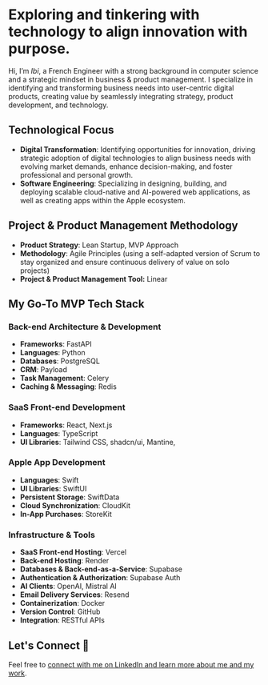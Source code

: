 # Exploring and tinkering with technology to align innovation with purpose.

Hi, I’m *Ibi*, a French Engineer with a strong background in computer science and a strategic mindset in business & product management. I specialize in identifying and transforming business needs into user-centric digital products, creating value by seamlessly integrating strategy, product development, and technology.

## Technological Focus
- **Digital Transformation**: Identifying opportunities for innovation, driving strategic adoption of digital technologies to align business needs with evolving market demands, enhance decision-making, and foster professional and personal growth.
- **Software Engineering**: Specializing in designing, building, and deploying scalable cloud-native and AI-powered web applications, as well as creating apps within the Apple ecosystem.

## **Project & Product Management Methodology**
- **Product Strategy**: Lean Startup, MVP Approach
- **Methodology**: Agile Principles (using a self-adapted version of Scrum to stay organized and ensure continuous delivery of value on solo projects)
- **Project & Product Management Tool:** Linear

## My Go-To MVP Tech Stack
### Back-end Architecture & Development
- **Frameworks**: FastAPI
- **Languages**: Python
- **Databases**: PostgreSQL
- **CRM**: Payload
- **Task Management**: Celery
- **Caching & Messaging**: Redis

### SaaS Front-end Development
- **Frameworks**: React, Next.js
- **Languages**: TypeScript
- **UI Libraries**: Tailwind CSS, shadcn/ui, Mantine, 

### Apple App Development
- **Languages**: Swift
- **UI Libraries**: SwiftUI
- **Persistent Storage**: SwiftData
- **Cloud Synchronization**: CloudKit
- **In-App Purchases**: StoreKit

### Infrastructure & Tools
- **SaaS Front-end Hosting**: Vercel
- **Back-end Hosting**: Render
- **Databases & Back-end-as-a-Service**: Supabase
- **Authentication & Authorization**: Supabase Auth
- **AI Clients**: OpenAI, Mistral AI
- **Email Delivery Services**: Resend
- **Containerization**: Docker
- **Version Control**: GitHub
- **Integration**: RESTful APIs

## Let's Connect 🤝
Feel free to [connect with me on LinkedIn and learn more about me and my work](https://linkedin.com/in/ibi).
